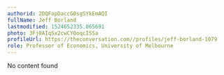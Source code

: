 ```yaml
---
authorid: 2DQFopDaccG0sgSYkEmAQI
fullName: Jeff Borland
lastmodified: 1524652335.065691
photo: 3Fj0AIqSx2cwCYOoqcISSa
profileUrl: https://theconversation.com//profiles/jeff-borland-1079
role: Professor of Economics, University of Melbourne
---
```

No content found